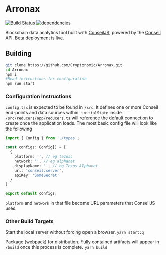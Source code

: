 # Arronax

[![Build Status](https://travis-ci.org/Cryptonomic/Arronax.svg?branch=master)](https://travis-ci.org/Cryptonomic/Arronax)
[![dependencies](https://david-dm.org/Cryptonomic/Arronax/status.svg)](https://david-dm.org/Cryptonomic/Arronax)

Blockchain data analytics tool built with [ConseilJS](https://github.com/Cryptonomic/ConseilJS), powered by the [Conseil](https://github.com/Cryptonomic/Conseil) API. Beta deployment is [live](https://arronax-beta.cryptonomic.tech/#/).

## Building

```bash
git clone https://github.com/Cryptonomic/Arronax.git
cd Arronax
npm i
#Read instructions for configuration
npm run start
```

### Configuration Instructions

`config.tsx` is expected to be found in `/src`. It defines one or more Conseil end-points and data sources within. `initialState` inside `/src/reducers/app/reducers.ts` will reference the default connection to create once the application loads. The most basic config file will look like the following

```typescript
import { Config } from './types';

const configs: Config[] = [
  {
    platform: '', // eg tezos:
    network: '', // eg alphanet
    displayName: '', // eg Tezos Alphanet
    url: 'conseil.server',
    apiKey: 'SomeSecret'
  }
]

export default configs;
```

`platform` and `network` in that file become URL parameters that ConseilJS uses.

### Other Build Targets

Start the local server without forcing open a browser.
`yarn start:q`

Package (webpack) for distribution. Fully contained artifacts will appear in `/build` once this process is complete.
`yarn build`
